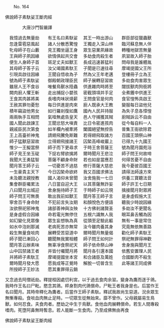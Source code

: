 ﻿　　No. 164

佛說師子素馱娑王斷肉經

　　　　大唐沙門智嚴譯


　我憶過去無量劫　　有王名曰素馱娑
　其王一時出游山　　群臣部從獵蟲獸
　忽逢雷雹惡風起　　諸人分散悉驚惶
　王獨走入深山林　　臨河蘇息無人伴
　牝母師子在山藪　　見王獨坐逼王身
　眾生惡業夙緣故　　轉種地獄苦無量
　王與師子夙因緣　　欲情俱起共交會
　多劫食肉殺生者　　夙習故入師子胎
　便生人身師子首　　斑足丈夫如獸王
　長成迅速甚猛利　　問母我是誰體胤
　其母師子答子云　　汝父竭國素馱王
　子聞是已速往尋　　摩竭提國父王所
　引現具啟往因緣　　王聞自悟收為子
　然為父王年老邁　　登樓冊子立為王
　號為師于素馱娑　　御殿朝政理臣民
　師子展轉惡習故　　多劫食肉害眾生
　雖居人王不食谷　　唯餐鳥獸水陸蟲
　供進雜肉時將至　　闥拔獸肉狗銜將
　闕肉廚人懼王斬　　走出捕捉小嬰孩
　密截頭項并手足　　全煮鑊中供進王
　王食其肉甚將美　　長嗜肉味狀燒薪
　王問食官是何肉　　食官惶怖具啟王
　王赦其罪勿憂愁　　每日供進是肉來
　廚人既承大王教　　變服每日盜他兒
　積年竊盜他男女　　如行羅剎復如鷹
　國內人民并持服　　為失子息各慞惶
　兩兩執手互相問　　氣噎無處告皇天
　邑人守捕獲其賊　　廚賊訴云不自由
　國人聞此啟諫王　　王聞忿怒大嗔責
　比日令密進孩肉　　從今每自料一人
　親戚臣民次第食　　如羊欄內被牽將
　闔國絕望無控告　　普集王衙欲除君
　王上高臺祈神鬼　　請翅飛騰免斯難
　若得翅飛取諸方　　百國王頭祭山神
　師子猛獸惡習故　　立得翅飛接諸王
　囚縶高峰峻巖上　　已得九十九國王
　惟少一王擬當祭　　師子而下更尋求
　于時王舍菩薩王　　號為聞月園苑浴
　師子見王坐玉碇　　下捉右臂欲擒將
　爾時聞月王悲泣　　師子問王何故啼
　我聞大王勇猛智　　菩薩不顧身命財
　若也如是當應忍　　何得苦憂不自由
　聞月答王師子云　　一切憂苦不過慈
　修行菩薩大慈悲　　我今憂彼百國王
　一生豪貴主天下　　今日囚縶命欲終
　我又百國求佛法　　請得法師遠方來
　未及聽法親授教　　國人渴仰未曾聞
　汝舍施我一七日　　供養三寶聽法音
　集會群臣囑累法　　八日當自迎大王
　以其菩薩無詐妄　　師子許王七日期
　八曰聞月出城迎　　舍身施待師子王
　于時師子如云現　　擒接聞月對眾將
　師子問王可無畏　　敢出我前如獸王
　聞月答王師子言　　是身虛假施大王
　寧舍百千身命財　　不犯前言失汝期
　和顏悅色方便語　　聽我少時說因緣
　汝欲祭祀邪神鬼　　諸部善神與汝殃
　十方佛剎諸賢圣　　多劫汝不更聞名
　是身虛假合因緣　　命若電光無停住
　五根六識無人我　　眼耳鼻舌觸為因
　如幻變化見眾像　　眾生妄想執為真
　從頭至足驗此軀　　無有一事是常住
　如水中泡剎那滅　　老病死苦亦無常
　汝今雖肉養其身　　究竟無依無善路
　殺生無量食啖肉　　展轉受苦惡道中
　爾時聞月無量偈　　勸化師子素馱王
　師子聞已漸回心　　聽聞無我實相體
　師子問王如何計　　祭祀無罪得神歡
　聞月答云辦素味　　無辜凈食祭祀天
　師子依命祭山神　　舍身施與聞月王
　山中囚禁諸王者　　并皆付囑聞月將
　聞月各引還本國　　依舊安置理人民
　并將師子素馱王　　摩竭提國坐本宮
　和合諸臣及萬姓　　合國斷肉不殺生
　爾時聞月發大愿　　愿我成等正覺時
　解脫一切普含生　　此等諸王同成佛
　所授師子王妙法　　愿其重罪得云銷　

又念過去阿僧祇劫。釋提桓因處忉利宮。以于過去食肉余習。變身為鷹而逐于鴿。我時作王名曰尸毗。愍念其鴿。枰身割肉代鴿償命。尸毗王者我身是也。后當作王名曰聞月。其時帝釋化為鷹者。后當作王師子素馱。釋試我故尚生惡道。況余眾生無慚專殺。食啖血肉無止足時。一切眾生從無始來。靡不曾作。父母親屬易生鳥獸。如何忍食。夫食肉者。歷劫之中生于鳥獸。食他血肉展轉償命。若生人間專殺嗜肉。死墮阿鼻無時暫息。若人能斷一生食肉。乃至成佛無由再食

佛說師子素馱娑王斷肉經
